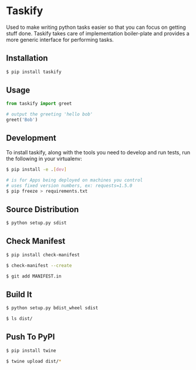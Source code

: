 # Taskify
Used to make writing python tasks easier so that you can focus on getting stuff done. Taskify takes care of implementation boiler-plate and provides a more generic
interface for performing tasks.

## Installation
```bash
$ pip install taskify
```

## Usage
```python
from taskify import greet

# output the greeting 'hello bob'
greet('Bob')

```

## Development
To install taskify, along with the tools you need to develop and run tests, run the following in your virtualenv:

```bash
$ pip install -e .[dev]

# is for Apps being deployed on machines you control
# uses fixed version numbers, ex: requests=1.5.0
$ pip freeze > requirements.txt
```

## Source Distribution
```bash
$ python setup.py sdist
```

## Check Manifest
```bash
$ pip install check-manifest

$ check-manifest --create

$ git add MANIFEST.in
```

## Build It
```bash
$ python setup.py bdist_wheel sdist

$ ls dist/
```

## Push To PyPI
```bash
$ pip install twine

$ twine upload dist/*
```